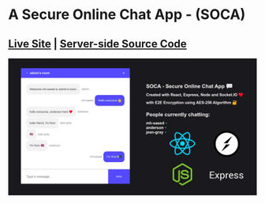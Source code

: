 # A Secure Online Chat App - (SOCA)
## [Live Site](https://mh-saeed-chat.netlify.app/)  |  [Server-side Source Code ](https://github.com/mh-saeed/server_BackEndOfChatApp/)
![UI](https://github.com/mh-saeed/client_frontEndOfChatApp/blob/master/src/icons/UI_img.jpg?raw=true)
